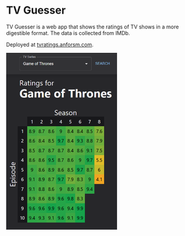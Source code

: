 # TV Guesser
TV Guesser is a web app that shows the ratings of TV shows in a more digestible format. The data is collected from IMDb.

Deployed at [tvratings.anforsm.com](https://tvratings.anforsm.com).

<img src="images/tvratings_demo.png" alt="tvratings preview" width="300"/>